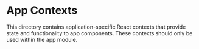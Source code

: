 
# App Contexts

This directory contains application-specific React contexts that provide state and functionality to app components.
These contexts should only be used within the app module.
